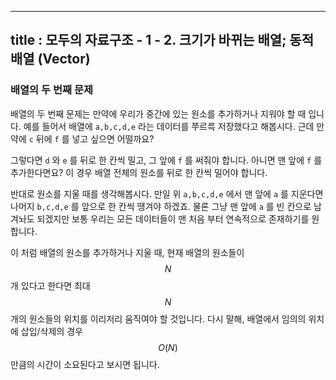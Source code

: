 ----------------
title : 모두의 자료구조 - 1 - 2. 크기가 바뀌는 배열; 동적 배열 (Vector)
----------------

### 배열의 두 번째 문제

배열의 두 번째 문제는 만약에 우리가 중간에 있는 원소를 추가하거나 지워야 할 때 입니다. 예를 들어서 배열에 `a,b,c,d,e` 라는 데이터를 쭈르륵 저장했다고 해봅시다. 근데 만약에 `c` 뒤에 `f` 를 넣고 싶으면 어떨까요?

그렇다면 `d` 와 `e` 를 뒤로 한 칸씩 밀고, 그 앞에 `f` 를 써줘야 합니다. 아니면 맨 앞에 `f` 를 추가한다면요? 이 경우 배열 전체의 원소를 뒤로 한 칸씩 밀어야 합니다. 

반대로 원소를 지울 때를 생각해봅시다. 만일 위 `a,b,c,d,e` 에서 맨 앞에 `a` 를 지운다면 나머지 `b,c,d,e` 를 앞으로 한 칸씩 땡겨야 하겠죠. 물론 그냥 맨 앞에 `a` 를 빈 칸으로 남겨놔도 되겠지만 보통 우리는 모든 데이터들이 맨 처음 부터 연속적으로 존재하기를 원합니다. 

이 처럼 배열의 원소를 추가하거나 지울 때, 현재 배열의 원소들이 $$N$$ 개 있다고 한다면 최대 $$N$$ 개의 원소들의 위치를 이리저리 움직여야 할 것입니다. 다시 말해, 배열에서 임의의 위치에 삽입/삭제의 경우 $$O(N)$$ 만큼의 시간이 소요된다고 보시면 됩니다.